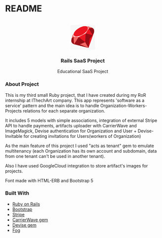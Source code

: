# README

<div id="top"></div>
<br />
<div align="center">
  <a href="https://github.com/igorslepenkov/rails-alpha-blog">
    <img src="./images.png" alt="Logo" width="80" height="80">
  </a>

  <h3 align="center">Rails SaaS Project</h3>

  <p align="center">Educational SaaS Project</p>
</div>

### About Project

This is my third small Ruby project, that I have created during my RoR internship at IThechArt company.
This app represents 'software as a service' pattern and the main idea is to handle Organization-Workers-Projects relations for each separate organization.

It includes 5 models with simple associations, integration of external Stripe API to handle payments, artifacts uploader with CarrierWave and ImageMagick, Devise authentication for Organization and User + Devise-Invitable for creating invitations for Users(workers of Organization)

As the main feature of this project I used "acts as tenant" gem to emulate multitenancy (each Organization has its own account and subdomain, data from one tenant can't be used in another tenant).

Also I have used GoogleCloud integration to store artifact's images for projects.

Font made with HTML-ERB and Bootstrap 5

### Built With

- [Ruby on Rails](https://rubyonrails.org/)
- [Bootstrap](https://getbootstrap.com/docs/5.0/getting-started/introduction/)
- [Stripe](https://stripe.com/)
- [CarrierWave gem](https://github.com/carrierwaveuploader/carrierwave)
- [Devise gem](https://github.com/heartcombo/devise)
- [Fog](https://github.com/fog/fog)
